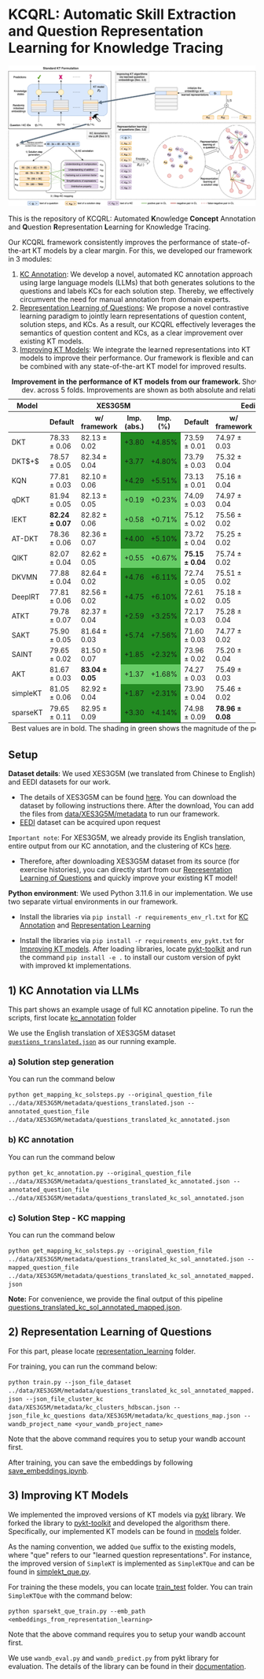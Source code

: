 # KCQRL: Automatic Skill Extraction and Question Representation Learning for Knowledge Tracing

![The overview of our framework](Framework.png)

This is the repository of KCQRL: Automated **K**nowledge **Concept** Annotation and **Q**uestion **R**epresentation **L**earning for Knowledge Tracing. 

Our KCQRL framework consistently improves the performance of state-of-the-art KT models by a clear margin. For this, we developed our framework in 3 modules: 

1) [KC Annotation](#1-kc-annotation-via-llms): We develop a novel, automated KC annotation approach using large language models (LLMs) that both generates solutions to the questions and labels KCs for each solution step. Thereby, we effectively circumvent the need for manual annotation from domain experts.
2) [Representation Learning of Questions](#2-representation-learning-of-questions): We propose a novel contrastive learning paradigm to jointly learn representations of question content, solution steps, and KCs. As a result, our KCQRL effectively leverages the semantics of question content and KCs, as a clear improvement over existing KT models.
3) [Improving KT Models](#3-improving-kt-models): We integrate the learned representations into KT models to improve their performance. Our framework is flexible and can be combined with any state-of-the-art KT model for improved results.

<table>
  <caption><strong>Improvement in the performance of KT models from our framework.</strong> Shown: AUC with std. dev. across 5 folds. Improvements are shown as both absolute and relative (%) values.</caption>
  <thead>
    <tr>
      <th>Model</th>
      <th colspan="4">XES3G5M</th>
      <th colspan="4">Eedi</th>
    </tr>
    <tr>
      <th></th>
      <th>Default</th>
      <th>w/ framework</th>
      <th>Imp. (abs.)</th>
      <th>Imp. (%)</th>
      <th>Default</th>
      <th>w/ framework</th>
      <th>Imp. (abs.)</th>
      <th>Imp. (%)</th>
    </tr>
  </thead>
  <tbody>
    <tr>
      <td>DKT</td>
      <td>78.33 ± 0.06</td>
      <td>82.13 ± 0.02</td>
      <td style="background-color: #228B22;">+3.80</td>
      <td style="background-color: #228B22;">+4.85%</td>
      <td>73.59 ± 0.01</td>
      <td>74.97 ± 0.03</td>
      <td style="background-color: #66CD66;">+1.38</td>
      <td style="background-color: #66CD66;">+1.88%</td>
    </tr>
    <tr>
      <td>DKT$+$</td>
      <td>78.57 ± 0.05</td>
      <td>82.34 ± 0.04</td>
      <td style="background-color: #228B22;">+3.77</td>
      <td style="background-color: #228B22;">+4.80%</td>
      <td>73.79 ± 0.03</td>
      <td>75.32 ± 0.04</td>
      <td style="background-color: #228B22;">+1.53</td>
      <td style="background-color: #228B22;">+2.07%</td>
    </tr>
    <tr>
      <td>KQN</td>
      <td>77.81 ± 0.03</td>
      <td>82.10 ± 0.06</td>
      <td style="background-color: #228B22;">+4.29</td>
      <td style="background-color: #228B22;">+5.51%</td>
      <td>73.13 ± 0.01</td>
      <td>75.16 ± 0.04</td>
      <td style="background-color: #228B22;">+2.03</td>
      <td style="background-color: #228B22;">+2.78%</td>
    </tr>
    <tr>
      <td>qDKT</td>
      <td>81.94 ± 0.05</td>
      <td>82.13 ± 0.05</td>
      <td style="background-color: #66CD66;">+0.19</td>
      <td style="background-color: #66CD66;">+0.23%</td>
      <td>74.09 ± 0.03</td>
      <td>74.97 ± 0.04</td>
      <td style="background-color: #66CD66;">+0.88</td>
      <td style="background-color: #66CD66;">+1.19%</td>
    </tr>
    <tr>
      <td>IEKT</td>
      <td><strong>82.24 ± 0.07</strong></td>
      <td>82.82 ± 0.06</td>
      <td style="background-color: #66CD66;">+0.58</td>
      <td style="background-color: #66CD66;">+0.71%</td>
      <td>75.12 ± 0.02</td>
      <td>75.56 ± 0.02</td>
      <td style="background-color: #66CD66;">+0.44</td>
      <td style="background-color: #66CD66;">+0.59%</td>
    </tr>
    <tr>
      <td>AT-DKT</td>
      <td>78.36 ± 0.06</td>
      <td>82.36 ± 0.07</td>
      <td style="background-color: #228B22;">+4.00</td>
      <td style="background-color: #228B22;">+5.10%</td>
      <td>73.72 ± 0.04</td>
      <td>75.25 ± 0.02</td>
      <td style="background-color: #228B22;">+1.53</td>
      <td style="background-color: #228B22;">+2.08%</td>
    </tr>
    <tr>
      <td>QIKT</td>
      <td>82.07 ± 0.04</td>
      <td>82.62 ± 0.05</td>
      <td style="background-color: #66CD66;">+0.55</td>
      <td style="background-color: #66CD66;">+0.67%</td>
      <td><strong>75.15 ± 0.04</strong></td>
      <td>75.74 ± 0.02</td>
      <td style="background-color: #66CD66;">+0.59</td>
      <td style="background-color: #66CD66;">+0.79%</td>
    </tr>
    <tr>
      <td>DKVMN</td>
      <td>77.88 ± 0.04</td>
      <td>82.64 ± 0.02</td>
      <td style="background-color: #228B22;">+4.76</td>
      <td style="background-color: #228B22;">+6.11%</td>
      <td>72.74 ± 0.05</td>
      <td>75.51 ± 0.02</td>
      <td style="background-color: #228B22;">+2.77</td>
      <td style="background-color: #228B22;">+3.81%</td>
    </tr>
    <tr>
      <td>DeepIRT</td>
      <td>77.81 ± 0.06</td>
      <td>82.56 ± 0.02</td>
      <td style="background-color: #228B22;">+4.75</td>
      <td style="background-color: #228B22;">+6.10%</td>
      <td>72.61 ± 0.02</td>
      <td>75.18 ± 0.05</td>
      <td style="background-color: #228B22;">+2.57</td>
      <td style="background-color: #228B22;">+3.54%</td>
    </tr>
    <tr>
      <td>ATKT</td>
      <td>79.78 ± 0.07</td>
      <td>82.37 ± 0.04</td>
      <td style="background-color: #228B22;">+2.59</td>
      <td style="background-color: #228B22;">+3.25%</td>
      <td>72.17 ± 0.03</td>
      <td>75.28 ± 0.04</td>
      <td style="background-color: #228B22;">+3.11</td>
      <td style="background-color: #228B22;">+4.31%</td>
    </tr>
    <tr>
      <td>SAKT</td>
      <td>75.90 ± 0.05</td>
      <td>81.64 ± 0.03</td>
      <td style="background-color: #228B22;">+5.74</td>
      <td style="background-color: #228B22;">+7.56%</td>
      <td>71.60 ± 0.03</td>
      <td>74.77 ± 0.02</td>
      <td style="background-color: #228B22;">+3.17</td>
      <td style="background-color: #228B22;">+4.43%</td>
    </tr>
    <tr>
      <td>SAINT</td>
      <td>79.65 ± 0.02</td>
      <td>81.50 ± 0.07</td>
      <td style="background-color: #228B22;">+1.85</td>
      <td style="background-color: #228B22;">+2.32%</td>
      <td>73.96 ± 0.02</td>
      <td>75.20 ± 0.04</td>
      <td style="background-color: #66CD66;">+1.24</td>
      <td style="background-color: #66CD66;">+1.68%</td>
    </tr>
    <tr>
      <td>AKT</td>
      <td>81.67 ± 0.03</td>
      <td><strong>83.04 ± 0.05</strong></td>
      <td style="background-color: #66CD66;">+1.37</td>
      <td style="background-color: #66CD66;">+1.68%</td>
      <td>74.27 ± 0.03</td>
      <td>75.49 ± 0.03</td>
      <td style="background-color: #66CD66;">+1.22</td>
      <td style="background-color: #66CD66;">+1.64%</td>
    </tr>
    <tr>
      <td>simpleKT</td>
      <td>81.05 ± 0.06</td>
      <td>82.92 ± 0.04</td>
      <td style="background-color: #228B22;">+1.87</td>
      <td style="background-color: #228B22;">+2.31%</td>
      <td>73.90 ± 0.04</td>
      <td>75.46 ± 0.02</td>
      <td style="background-color: #228B22;">+1.56</td>
      <td style="background-color: #228B22;">+2.11%</td>
    </tr>
    <tr>
      <td>sparseKT</td>
      <td>79.65 ± 0.11</td>
      <td>82.95 ± 0.09</td>
      <td style="background-color: #228B22;">+3.30</td>
      <td style="background-color: #228B22;">+4.14%</td>
      <td>74.98 ± 0.09</td>
      <td><strong>78.96 ± 0.08</strong></td>
      <td style="background-color: #228B22;">+3.98</td>
      <td style="background-color: #228B22;">+5.31%</td>
    </tr>
  </tbody>
  <tfoot>
    <tr>
      <td colspan="9">Best values are in bold. The shading in green shows the magnitude of the performance gain.</td>
    </tr>
  </tfoot>
</table>

## Setup
 
 **Dataset details**: We used XES3G5M (we translated from Chinese to English) and EEDI datasets for our work. 

 - The details of XES3G5M can be found [here](https://github.com/ai4ed/XES3G5M). You can download the dataset by following instructions there. After the download, You can add the files from [data/XES3G5M/metadata](data/XES3G5M/metadata) to run our framework. 
 - [EEDI](https://eedi.com) dataset can be acquired upon request 

 `Important note`: For XES3G5M, we already provide its English translation, entire output from our KC annotation, and the clustering of KCs [here](data/XES3G5M/metadata).
 * Therefore, after downloading XES3G5M dataset from its source (for exercise histories), you can directly start from our [Representation Learning of Questions](#2-representation-learning-of-questions) and quickly improve your existing KT model!

 **Python environment**: We used Python 3.11.6 in our implementation. We use two separate virtual environments in our framework. 

 - Install the libraries via `pip install -r requirements_env_rl.txt` for [KC Annotation](#1-kc-annotation-via-llms) and [Representation Learning](#2-representation-learning-of-questions)

 - Install the libraries via `pip install -r requirements_env_pykt.txt` for [Improving KT models](#3-improving-kt-models). After loading libraries, locate [pykt-toolkit](pykt-toolkit) and run the command `pip install -e .` to install our custom version of pykt with improved kt implementations. 

 ## 1) KC Annotation via LLMs

 This part shows an example usage of full KC annotation pipeline. To run the scripts, first locate [kc_annotation](kc_annotation) folder
 
We use the English translation of XES3G5M dataset [`questions_translated.json`](data/XES3G5M/metadata/questions_translated.json) as our running example. 

### a) Solution step generation 

You can run the command below

`python get_mapping_kc_solsteps.py --original_question_file ../data/XES3G5M/metadata/questions_translated.json --annotated_question_file ../data/XES3G5M/metadata/questions_translated_kc_annotated.json`

### b) KC annotation

You can run the command below

`python get_kc_annotation.py --original_question_file ../data/XES3G5M/metadata/questions_translated_kc_annotated.json --annotated_question_file ../data/XES3G5M/metadata/questions_translated_kc_sol_annotated.json`

### c) Solution Step - KC mapping

You can run the command below

`python get_mapping_kc_solsteps.py --original_question_file ../data/XES3G5M/metadata/questions_translated_kc_sol_annotated.json --mapped_question_file ../data/XES3G5M/metadata/questions_translated_kc_sol_annotated_mapped.json`

**Note:** For convenience, we provide the final output of this pipeline  [questions_translated_kc_sol_annotated_mapped.json](../data/XES3G5M/metadata/questions_translated_kc_sol_annotated_mapped.json).

## 2) Representation Learning of Questions

For this part, please locate [representation_learning](representation_learning) folder.

For training, you can run the command below:

`python train.py --json_file_dataset ../data/XES3G5M/metadata/questions_translated_kc_sol_annotated_mapped.json --json_file_cluster_kc data/XES3G5M/metadata/kc_clusters_hdbscan.json --json_file_kc_questions data/XES3G5M/metadata/kc_questions_map.json --wandb_project_name <your_wandb_project_name>`

Note that the above command requires you to setup your wandb account first. 

After training, you can save the embeddings by following [save_embeddings.ipynb](representation_learning/save_embeddings.ipynb). 

## 3) Improving KT Models

We implemented the improved versions of KT models via [pykt](https://github.com/pykt-team/pykt-toolkit) library. We forked the library to [pykt-toolkit](pykt-toolkit) and developed the algorithsm there. Specifically, our implemented KT models can be found in [models](pykt-toolkit/pykt/models) folder. 

As the naming convention, we added `Que` suffix to the existing models, where "que" refers to our "learned question representations". For instance, the improved version of `SimpleKT` is implemented as `SimpleKTQue` and can be found in [simplekt_que.py](pykt-toolkit/pykt/models/simplekt_que.py). 

For training the these models, you can locate [train_test](pykt-toolkit/train_test) folder. You can train `SimpleKTQue` with the command below: 

`python sparsekt_que_train.py --emb_path <embeddings_from_representation_learning>`

Note that the above command requires you to setup your wandb account first. 

We use `wandb_eval.py` and `wandb_predict.py` from pykt library for evaluation. The details of the library can be found in their [documentation](https://pykt-toolkit.readthedocs.io/en/latest/).